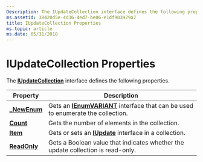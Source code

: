 ```yaml
---
Description: The IUpdateCollection interface defines the following properties.
ms.assetid: 38420d5e-4d36-4ed7-be06-e1df903929a7
title: IUpdateCollection Properties
ms.topic: article
ms.date: 05/31/2018
---
```


# IUpdateCollection Properties

The [**IUpdateCollection**](/windows/desktop/api/Wuapi/nn-wuapi-iupdatecollection) interface defines the following properties.



| Property                                        | Description                                                                                                              |
|-------------------------------------------------|--------------------------------------------------------------------------------------------------------------------------|
| [**\_NewEnum**](/windows/desktop/api/Wuapi/nf-wuapi-iupdatecollection-get__newenum) | Gets an [**IEnumVARIANT**](https://msdn.microsoft.com/library/ms221053(v=VS.71).aspx) interface that can be used to enumerate the collection. |
| [**Count**](/windows/desktop/api/Wuapi/nf-wuapi-iupdatecollection-get_count)        | Gets the number of elements in the collection.                                                                           |
| [**Item**](/windows/desktop/api/Wuapi/nf-wuapi-iupdatecollection-get_item)          | Gets or sets an [**IUpdate**](/windows/desktop/api/Wuapi/nn-wuapi-iupdate) interface in a collection.                                                    |
| [**ReadOnly**](/windows/desktop/api/Wuapi/nf-wuapi-iupdatecollection-get_readonly)  | Gets a Boolean value that indicates whether the update collection is read-only.                                          |



 

 

 



